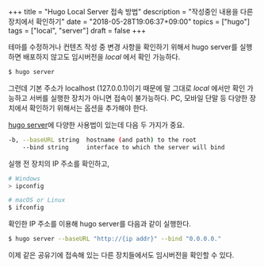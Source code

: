 +++
title = "Hugo Local Server 접속 방법"
description = "작성중인 내용을 다른 장치에서 확인하기"
date = "2018-05-28T19:06:37+09:00"
topics = ["hugo"]
tags = ["local", "server"]
draft = false
+++

테마를 수정하거나 컨텐츠 작성 중 변경 사항을 확인하기 위해서 hugo server를 실행하면 배포하지 않고도 임시버전을 *local* 에서 확인 가능하다.

```bash
$ hugo server
```

그런데 기본 주소가 localhost (127.0.0.1)이기 때문에 말 그대로 *local* 에서만 확인 가능하고 서버를 실행한 장치가 아니면 접속이 불가능하다. PC, 모바일 단말 등 다양한 장치에서 확인하기 위해서는 옵션을 추가해야 한다.

[hugo server](https://gohugo.io/commands/hugo_server/)에 다양한 사용법이 있는데 다음 두 가지가 중요.

```bash
-b, --baseURL string  hostname (and path) to the root
    --bind string     interface to which the server will bind
```

실행 전 장치의 IP 주소를 확인하고,

```bash
# Windows
> ipconfig

# macOS or Linux
$ ifconfig
```

확인한 IP 주소를 이용해 hugo server를 다음과 같이 실행한다.

```bash
$ hugo server --baseURL "http://{ip addr}" --bind "0.0.0.0."
```

이제 같은 공유기에 접속해 있는 다른 장치들에서도 임시버전을 확인할 수 있다. 